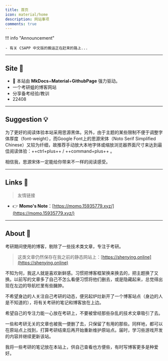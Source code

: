 ```yaml
---
title: 首页
icon: material/home
description: 网站事项
comments: true
---
```

!!! info "Announcement"

	- 有关 CSAPP 中文版的搬运正在赶来的路上...

---


## Site 🚩

- 🚀 本站由 **MkDocs**+**Material**+**GithubPage** 强力驱动。
- 一个考研蛆的博客网站
- 分享备考经验/教训
- 22408

---

## Suggestion 💡

为了更好的阅读体验本站采用思源黑体。另外，由于主题的某些限制不便于调整字体厚度（font-weight），而Google Font上的思源宋体（Noto Serif Simplified Chinese）又较为纤细，故推荐手动放大本地字体或缩放浏览器界面尺寸来达到最佳阅读体验：++ctrl+plus++ / ++command+plus++ 。

相信我，思源宋体一定能给你带来不一样的阅读感受。

---


## Links 🔗


> 友情链接


- 👉 **Momo's Note**：[https://momo.15935779.xyz/](https://momo.15935779.xyz/)

---


## About 🍏

考研期间使用的博客，剔除了一些技术类文章，专注于考研。

> 这类文章仍然保存在我之前的静态网站上：[https://shenying.online](https://shenying.online)

不知为何，我这人就是喜欢新鲜感。习惯把博客框架换来换去的，把主题换了又换。以前写的文章多了自己不怎么看便习惯将他们删去，或是隐藏起来，总觉得出现在左边的导航栏里有些臃肿。

不希望身边的人关注自己考研的动态，便另起炉灶新开了一个博客站点（身边的人是不知道的），将有关考研的笔记和博客放在上边。

希望自己的专注力能一心放在考研上，不要被曾经那些杂乱的技术文章吸引了去。

一些和考研无关的文章也被我一便删了去，只保留了有用的那些。同样地，都可以在原站点上找到，打算考研结束后再开始重新维护原站点。届时，学习些游戏开发的内容并继续更新该站。

我将一些考研的笔记放在本站上，供自己查看也方便些，有时写博客更多是种爱好。